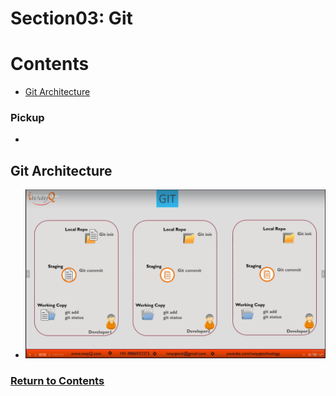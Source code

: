 # Section03: Git

<a id = "contents">

# Contents
* [Git Architecture](#Architecture)

### Pickup
* 


<a id = "Architecture">

## Git Architecture
* ![Image](../src/images/Section03/init001.png)

### [Return to Contents](#contents)